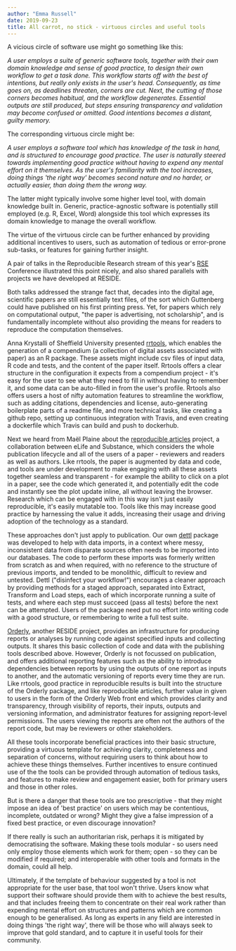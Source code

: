 ```yaml
---
author: "Emma Russell"
date: 2019-09-23
title: All carrot, no stick - virtuous circles and useful tools
---
```


A vicious circle of software use might go something like this: 

*A user employs a suite of generic software tools, together with their own domain knowledge and sense of good practice, 
to design their own workflow to get a task done. This workflow starts off with the best of intentions, but really only 
exists in the user's head. Consequently, as time goes on, as deadlines threaten, corners are cut. Next, the cutting of 
those corners becomes habitual, and the workflow degenerates. Essential outputs are still produced, but steps ensuring 
transparency and validation may become confused or omitted. Good intentions becomes a distant, guilty memory.* 

The corresponding virtuous circle might be:

*A user employs a software tool which has knowledge of the task in hand, and is structured to encourage good practice. The 
user is naturally steered towards implementing good practice without having to expend any mental effort on it 
themselves. As the user's familiarity with the tool increases, doing things 'the right way' becomes second nature and no 
harder, or actually easier, than doing them the wrong way.* 

The latter might typically involve some higher level tool, with domain knowledge built in. Generic, practice-agnostic 
software is potentially still employed (e.g. R, Excel, Word) alongside this tool which expresses its domain knowledge to 
manage the overall workflow.

The virtue of the virtuous circle can be further enhanced by providing additional incentives to users, such as automation 
of tedious or error-prone sub-tasks, or features for gaining further insight.

A pair of talks in the Reproducible Research stream of this year's [RSE](https://rse.ac.uk/) Conference illustrated this 
point nicely, and also shared parallels with projects we have developed at RESIDE. 

Both talks addressed the strange fact that, decades into the digital age, scientific papers are still essentially text 
files, of the sort which Guttenberg could have published on his first printing press. Yet, for papers which rely on 
computational output, "the paper is advertising, not scholarship", and is fundamentally incomplete without also providing 
the means for readers to reproduce the computation themselves.

Anna Krystalli of Sheffield University presented [rrtools](https://github.com/benmarwick/rrtools), which enables the 
generation of a compendium (a collection of digital assets associated with paper) as an R package. These assets might 
include csv files of input data, R code and tests, and the content of the paper itself. Rrtools offers a clear structure 
in the configuration it expects from a compendium project - it's easy for the user to see what they need to fill in 
without having to remember it, and some data can be auto-filled in from the user's profile. Rrtools also offers users a 
host of nifty automation features to streamline the workflow, such as adding citations, dependencies and license, 
auto-generating boilerplate parts of a readme file, and more technical tasks, like creating a github repo, setting up 
continuous integration with Travis, and even creating a dockerfile which Travis can build and push to dockerhub.

Next we heard from Maël Plaine about 
the [reproducible articles](https://elifesciences.org/labs/7dbeb390/reproducible-document-stack-supporting-the-next-generation-research-article) project, 
a collaboration between eLife and Substance, which considers the whole publication lifecycle and all of the users of a
paper - reviewers and readers as well as authors. Like rrtools, the paper is augmented by data and code, and tools are 
under development to make engaging with all these assets together seamless and transparent - for example the ability to 
click on a plot in a paper, see the code which generated it, and potentially edit the code and instantly see the plot 
update inline, all without leaving the browser. Research which can be engaged with in this way isn't just easily 
reproducible, it's easily mutatable too. Tools like this may increase good practice by harnessing the value it adds, 
increasing their usage and driving adoption of the technology as a standard. 

These approaches don't just apply to publication. Our own [dettl](https://vimc.github.io/dettl/) package was developed 
to help with data imports, in a context where messy, inconsistent data from disparate sources often needs to be imported 
into our databases. The code to perform these imports was formerly written from scratch as and when required, with no 
reference to the structure of previous imports, and tended to be monolithic, difficult to review and untested. Dettl ("disinfect 
your workflow!") encourages a cleaner approach by providing methods for a staged approach, separated into Extract, 
Transform and Load steps, each of which incorporate running a suite of tests, and where each step must succeed (pass all tests)
 before the next can be attempted. Users of the package need put no effort into writing code with a good structure, or 
 remembering to write a full test suite. 

[Orderly](https://vimc.github.io/orderly/), another RESIDE project, provides an infrastructure for producing reports or 
analyses by running code against specified inputs and collecting outputs. It shares this basic collection of code and 
data with the publishing tools described above. However, Orderly is not focussed on publication, and offers additional 
reporting features such as the ability to introduce dependencies between reports by using the outputs of one report as 
inputs to another, and the automatic versioning of reports every time they are run. Like rrtools, good practice in 
reproducible results is built into the structure of the Orderly package, and like reproducible articles, further value 
in given to users in the form of the Orderly Web front end which provides clarity and transparency, through visibility 
of reports, their inputs, outputs and versioning information, and administrator features for assigning report-level permissions. 
The users viewing the reports are often not the authors of the report code, but may be reviewers or other stakeholders.  

All these tools incorporate beneficial practices into their basic structure, providing a virtuous template for achieving 
clarity, completeness and separation of concerns, without requiring users to think about how to achieve these things 
themselves. Further incentives to ensure continued use of the the tools can be provided through automation of tedious tasks, 
and features to make review and engagement easier, both for primary users and those in other roles.

But is there a danger that these tools are too prescriptive - that they might impose an idea of 'best practice' on users 
which may be contentious, incomplete, outdated or wrong? Might they give a false impression of a fixed best practice, or 
even discourage innovation?

If there really is such an authoritarian risk, perhaps it is mitigated by democratising the software. Making these tools 
modular - so users need only employ those elements which work for them; open - so they can be modified if required; 
and interoperable with other tools and formats in the domain, could all help. 

Ultimately, if the template of behaviour suggested by a tool is not appropriate for the user base, that tool won't thrive. 
Users know what support their software should provide them with to achieve the best results, and that includes freeing 
them to concentrate on their real work rather than expending mental effort on structures and patterns which are common 
enough to be generalised. As long as experts in any field are interested in doing things 'the right way', there will be 
those who will always seek to improve that gold standard, and to capture it in useful tools for their community. 
